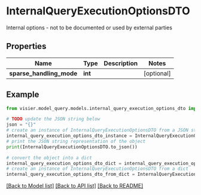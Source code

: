 # InternalQueryExecutionOptionsDTO

Internal options - not to be documented or used by external parties

## Properties

Name | Type | Description | Notes
------------ | ------------- | ------------- | -------------
**sparse_handling_mode** | **int** |  | [optional] 

## Example

```python
from visier.model_query.models.internal_query_execution_options_dto import InternalQueryExecutionOptionsDTO

# TODO update the JSON string below
json = "{}"
# create an instance of InternalQueryExecutionOptionsDTO from a JSON string
internal_query_execution_options_dto_instance = InternalQueryExecutionOptionsDTO.from_json(json)
# print the JSON string representation of the object
print(InternalQueryExecutionOptionsDTO.to_json())

# convert the object into a dict
internal_query_execution_options_dto_dict = internal_query_execution_options_dto_instance.to_dict()
# create an instance of InternalQueryExecutionOptionsDTO from a dict
internal_query_execution_options_dto_from_dict = InternalQueryExecutionOptionsDTO.from_dict(internal_query_execution_options_dto_dict)
```
[[Back to Model list]](../README.md#documentation-for-models) [[Back to API list]](../README.md#documentation-for-api-endpoints) [[Back to README]](../README.md)


